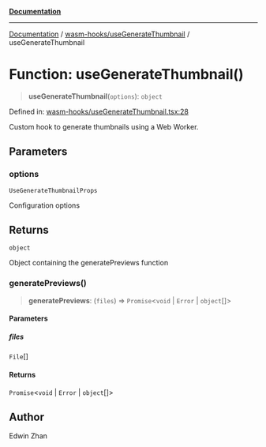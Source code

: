 [**Documentation**](../../../README.md)

***

[Documentation](../../../README.md) / [wasm-hooks/useGenerateThumbnail](../README.md) / useGenerateThumbnail

# Function: useGenerateThumbnail()

> **useGenerateThumbnail**(`options`): `object`

Defined in: [wasm-hooks/useGenerateThumbnail.tsx:28](https://github.com/EdwinZhanCN/Lumilio-Photos/blob/03b27b5b17ee0a42274724b4bec37a2dbd4ae9d2/web/src/hooks/wasm-hooks/useGenerateThumbnail.tsx#L28)

Custom hook to generate thumbnails using a Web Worker.

## Parameters

### options

`UseGenerateThumbnailProps`

Configuration options

## Returns

`object`

Object containing the generatePreviews function

### generatePreviews()

> **generatePreviews**: (`files`) => `Promise`\<`void` \| `Error` \| `object`[]\>

#### Parameters

##### files

`File`[]

#### Returns

`Promise`\<`void` \| `Error` \| `object`[]\>

## Author

Edwin Zhan
